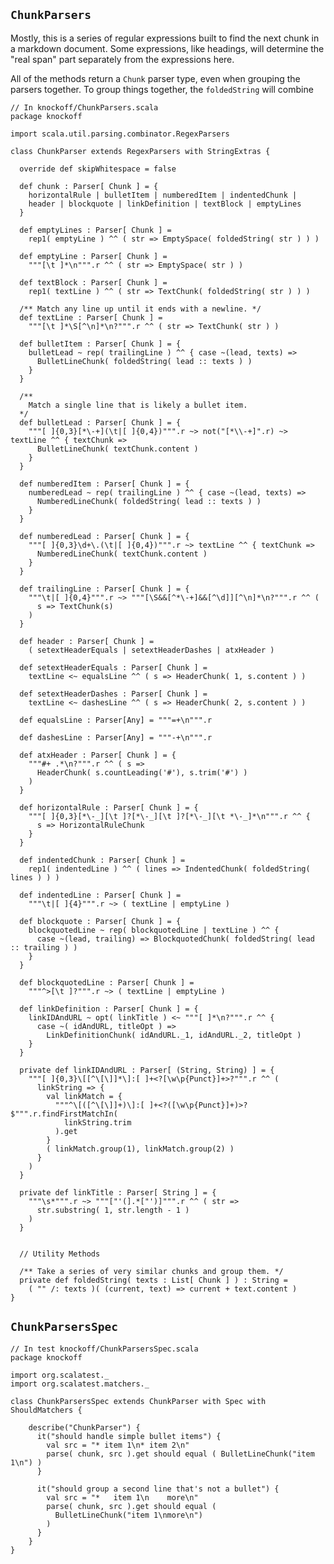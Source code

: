 ## `ChunkParsers` ##

Mostly, this is a series of regular expressions built to find the next chunk in a
markdown document. Some expressions, like headings, will determine the "real span"
part separately from the expressions here.

All of the methods return a `Chunk` parser type, even when grouping the parsers
together. To group things together, the `foldedString` will combine

    // In knockoff/ChunkParsers.scala
    package knockoff
    
    import scala.util.parsing.combinator.RegexParsers

    class ChunkParser extends RegexParsers with StringExtras {
        
      override def skipWhitespace = false
      
      def chunk : Parser[ Chunk ] = {
        horizontalRule | bulletItem | numberedItem | indentedChunk |
        header | blockquote | linkDefinition | textBlock | emptyLines
      }
      
      def emptyLines : Parser[ Chunk ] =
        rep1( emptyLine ) ^^ ( str => EmptySpace( foldedString( str ) ) )
      
      def emptyLine : Parser[ Chunk ] =
        """[\t ]*\n""".r ^^ ( str => EmptySpace( str ) )

      def textBlock : Parser[ Chunk ] =
        rep1( textLine ) ^^ ( str => TextChunk( foldedString( str ) ) )

      /** Match any line up until it ends with a newline. */
      def textLine : Parser[ Chunk ] =
        """[\t ]*\S[^\n]*\n?""".r ^^ ( str => TextChunk( str ) )
      
      def bulletItem : Parser[ Chunk ] = {
        bulletLead ~ rep( trailingLine ) ^^ { case ~(lead, texts) =>
          BulletLineChunk( foldedString( lead :: texts ) )
        }
      }
      
      /**
        Match a single line that is likely a bullet item.
      */
      def bulletLead : Parser[ Chunk ] = {
        """[ ]{0,3}[*\-+](\t|[ ]{0,4})""".r ~> not("[*\\-+]".r) ~> textLine ^^ { textChunk =>
          BulletLineChunk( textChunk.content )
        }
      }
      
      def numberedItem : Parser[ Chunk ] = {
        numberedLead ~ rep( trailingLine ) ^^ { case ~(lead, texts) =>
          NumberedLineChunk( foldedString( lead :: texts ) )
        }
      }
      
      def numberedLead : Parser[ Chunk ] = {
        """[ ]{0,3}\d+\.(\t|[ ]{0,4})""".r ~> textLine ^^ { textChunk =>
          NumberedLineChunk( textChunk.content )
        }
      }
      
      def trailingLine : Parser[ Chunk ] = {
        """\t|[ ]{0,4}""".r ~> """[\S&&[^*\-+]&&[^\d]][^\n]*\n?""".r ^^ (
          s => TextChunk(s)
        )
      }
      
      def header : Parser[ Chunk ] =
        ( setextHeaderEquals | setextHeaderDashes | atxHeader )

      def setextHeaderEquals : Parser[ Chunk ] =
        textLine <~ equalsLine ^^ ( s => HeaderChunk( 1, s.content ) )

      def setextHeaderDashes : Parser[ Chunk ] =
        textLine <~ dashesLine ^^ ( s => HeaderChunk( 2, s.content ) )

      def equalsLine : Parser[Any] = """=+\n""".r

      def dashesLine : Parser[Any] = """-+\n""".r

      def atxHeader : Parser[ Chunk ] = {
        """#+ .*\n?""".r ^^ ( s =>
          HeaderChunk( s.countLeading('#'), s.trim('#') )
        )
      }
      
      def horizontalRule : Parser[ Chunk ] = {
        """[ ]{0,3}[*\-_][\t ]?[*\-_][\t ]?[*\-_][\t *\-_]*\n""".r ^^ {
          s => HorizontalRuleChunk
        }
      }
      
      def indentedChunk : Parser[ Chunk ] =
        rep1( indentedLine ) ^^ ( lines => IndentedChunk( foldedString( lines ) ) )
      
      def indentedLine : Parser[ Chunk ] =
        """\t|[ ]{4}""".r ~> ( textLine | emptyLine )
      
      def blockquote : Parser[ Chunk ] = {
        blockquotedLine ~ rep( blockquotedLine | textLine ) ^^ {
          case ~(lead, trailing) => BlockquotedChunk( foldedString( lead :: trailing ) )
        }
      }
      
      def blockquotedLine : Parser[ Chunk ] =
        """^>[\t ]?""".r ~> ( textLine | emptyLine )
    
      def linkDefinition : Parser[ Chunk ] = {
        linkIDAndURL ~ opt( linkTitle ) <~ """[ ]*\n?""".r ^^ {
          case ~( idAndURL, titleOpt ) =>
            LinkDefinitionChunk( idAndURL._1, idAndURL._2, titleOpt )
        }
      }

      private def linkIDAndURL : Parser[ (String, String) ] = {
        """[ ]{0,3}\[[^\[\]]*\]:[ ]+<?[\w\p{Punct}]+>?""".r ^^ (
          linkString => {
            val linkMatch = {
              """^\[([^\[\]]+)\]:[ ]+<?([\w\p{Punct}]+)>?$""".r.findFirstMatchIn(
                linkString.trim
              ).get
            }
            ( linkMatch.group(1), linkMatch.group(2) )
          }
        )
      }

      private def linkTitle : Parser[ String ] = {
        """\s*""".r ~> """["'(].*["')]""".r ^^ ( str =>
          str.substring( 1, str.length - 1 )
        )
      }
      
      
      // Utility Methods
      
      /** Take a series of very similar chunks and group them. */
      private def foldedString( texts : List[ Chunk ] ) : String =
        ( "" /: texts )( (current, text) => current + text.content )
    }


## `ChunkParsersSpec` ##

    // In test knockoff/ChunkParsersSpec.scala
    package knockoff
    
    import org.scalatest._
    import org.scalatest.matchers._
    
    class ChunkParsersSpec extends ChunkParser with Spec with ShouldMatchers {
        
        describe("ChunkParser") {
          it("should handle simple bullet items") {
            val src = "* item 1\n* item 2\n"
            parse( chunk, src ).get should equal ( BulletLineChunk("item 1\n") )
          }

          it("should group a second line that's not a bullet") {
            val src = "*   item 1\n    more\n"
            parse( chunk, src ).get should equal (
              BulletLineChunk("item 1\nmore\n")
            )
          }          
        }
    }